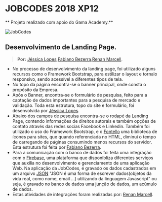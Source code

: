 # JOBCODES 2018 XP12

** Projeto realizado com apoio do Gama Academy.**

![JobCodes](https://goo.gl/Cw6jyo)

## Desenvolvimento de Landing Page.
> **Por:** [Jéssica Lopes](https://github.com/eudivaloper),[Fabiano Bezerra](http://github.com/fabianobezerra),[Renan Marcell](https://github.com/RenanMarcell).

- No processo de desenvolvimento da landing page, foi utilizado alguns recursos como o Framework Bootstrap, para estilizar o layout e tornalo responsivo, sendo acessível a diferentes tipos de tela.
- No topo da página encontra-se o banner principal, onde consta o propósito da Empresa.
- Após o Banner, encontra-se o formulário de pesquisa, feito para a captação de dados importantes para a pesquisa de mercado e validação. Toda esta estrutura, topo do site e formulário, foi desenvolvida por [Jéssica Lopes](https://github.com/eudivaloper).
- Abaixo dos campos de pesquisa encontra-se o rodapé da Landing Page, contendo informações de direitos autorais e também opções de contato através das redes socias Facebook e Linkedin. Também foi utilizado o uso do Framework Bootstrap, e o [Fontello](https://goo.gl/pmGz9b) uma biblioteca de ícones para sites, que quando referenciada no HTML, diminui o tempo de carregando de páginas consumindo menos recursos do servidor. Esta estrutura foi feita por [Fabiano Bezerra](http://github.com/fabianobezerra).
- Para a comunicação com o banco de dados foi feita uma integração com o [Firebase](https://firebase.google.com/), uma plataforma que disponibliza diferentes serviços que auxilia no desenvolvimento e gerenciamento de uma aplicação Web. Na aplicação da JobCodes, é gravado os dados cadastrados em um arquivo [JSON](https://www.devmedia.com.br/o-que-e-json/23166) "JSON é uma forma de escrever dados(objetos da vida real, como nome, email ...) utilizando da linguagem Javascript" ou seja, é gravado no banco de dados uma junção de dados, um acúmulo de dados.
- Estas atividades de integrações foram realizadas por: [Renan Marcell](https://github.com/RenanMarcell).